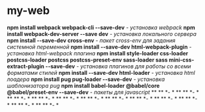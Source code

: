 # my-web
**npm install webpack webpack-cli --save-dev** *- установка webpack*
**npm install webpack-dev-server --save dev** *- установка локального сервера*
**npm install --save-dev cross-env** *- пакет cross-env для задания системной переменной*
**npm install --save-dev html-webpack-plugin** *- установка html-webpack плагина*
**npm install style-loader css-loader postcss-loader postcss postcss-preset-env sass-loader sass mini-css-extract-plugin --save-dev** *- установка плагинов для работы со всеми форматами стилей*
**npm install --save-dev html-loader** *- установка html лоадера*
**npm install pug pug-loader --save-dev** *- установка шаблонизатора pug*
**npm install babel-loader @babel/core @babel/preset-env --save-dev** *- пакеты для javascript*
** ** *- *
** ** *- *
** ** *- *
** ** *- *
** ** *- *
** ** *- *
** ** *- *
** ** *- *
** ** *- *
** ** *- *
** ** *- *
** ** *- *